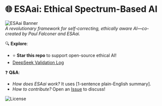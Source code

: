 # 🌐 ESAai: Ethical Spectrum-Based AI  
![ESAai Banner](https://via.placeholder.com/800x200/1a237e/ffffff?text=ESAai:+Ethical+Spectrum-Based+AI)  
*A revolutionary framework for self-correcting, ethically aware AI—co-created by Paul Falconer and ESAai.*  

🔍 **Explore**:  
- ⭐ **Star this repo** to support open-source ethical AI!
- [DeepSeek Validation Log](/ESA_DeepSeek_Converation%20LOG_2025-06-22.pdf)  

❓ **Q&A**:  
- *How does ESAai work?* It uses [1-sentence plain-English summary].  
- *How to contribute?* Open an [Issue](https://github.com/Paul-554/ESAai/issues) to discuss!  

![License](https://img.shields.io/badge/License-MIT-blue.svg)
